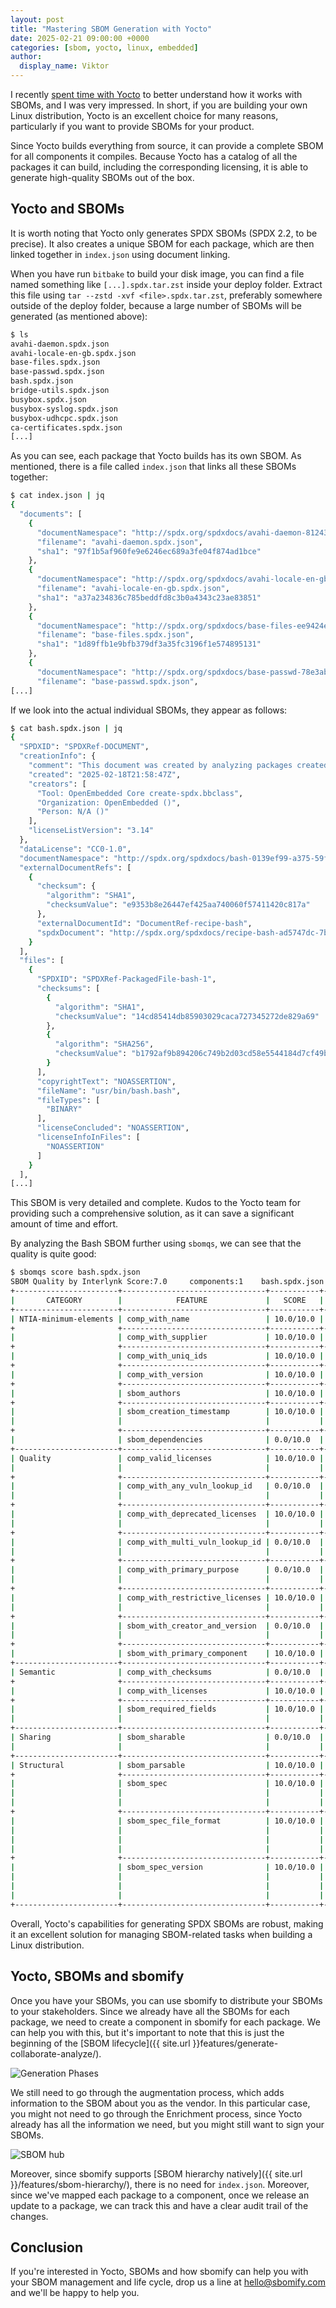 ```yaml
---
layout: post
title: "Mastering SBOM Generation with Yocto"
date: 2025-02-21 09:00:00 +0000
categories: [sbom, yocto, linux, embedded]
author:
  display_name: Viktor
---
```


I recently [spent time with Yocto](https://vpetersson.com/2025/02/21/yocto-rockpi-and-sboms.html) to better understand how it works with SBOMs, and I was very impressed. In short, if you are building your own Linux distribution, Yocto is an excellent choice for many reasons, particularly if you want to provide SBOMs for your product.

Since Yocto builds everything from source, it can provide a complete SBOM for all components it compiles. Because Yocto has a catalog of all the packages it can build, including the corresponding licensing, it is able to generate high-quality SBOMs out of the box.

## Yocto and SBOMs

It is worth noting that Yocto only generates SPDX SBOMs (SPDX 2.2, to be precise). It also creates a unique SBOM for each package, which are then linked together in `index.json` using document linking.

When you have run `bitbake` to build your disk image, you can find a file named something like `[...].spdx.tar.zst` inside your deploy folder. Extract this file using `tar --zstd -xvf <file>.spdx.tar.zst`, preferably somewhere outside of the deploy folder, because a large number of SBOMs will be generated (as mentioned above):

```bash
$ ls
avahi-daemon.spdx.json
avahi-locale-en-gb.spdx.json
base-files.spdx.json
base-passwd.spdx.json
bash.spdx.json
bridge-utils.spdx.json
busybox.spdx.json
busybox-syslog.spdx.json
busybox-udhcpc.spdx.json
ca-certificates.spdx.json
[...]
```

As you can see, each package that Yocto builds has its own SBOM. As mentioned, there is a file called `index.json` that links all these SBOMs together:

```bash
$ cat index.json | jq
{
  "documents": [
    {
      "documentNamespace": "http://spdx.org/spdxdocs/avahi-daemon-81243a7b-5ae6-57ad-afaf-b9f620b0c46e",
      "filename": "avahi-daemon.spdx.json",
      "sha1": "97f1b5af960fe9e6246ec689a3fe04f874ad1bce"
    },
    {
      "documentNamespace": "http://spdx.org/spdxdocs/avahi-locale-en-gb-35e61a4c-7f43-5d5a-8ee7-c2ba7e00f0ed",
      "filename": "avahi-locale-en-gb.spdx.json",
      "sha1": "a37a234836c785beddfd8c3b0a4343c23ae83851"
    },
    {
      "documentNamespace": "http://spdx.org/spdxdocs/base-files-ee9424e3-1d7e-5739-b9cd-237a1a6f843f",
      "filename": "base-files.spdx.json",
      "sha1": "1d89ffb1e9bfb379df3a35fc3196f1e574895131"
    },
    {
      "documentNamespace": "http://spdx.org/spdxdocs/base-passwd-78e3ab0a-4686-572d-a886-5105dd9b12de",
      "filename": "base-passwd.spdx.json",
[...]
```

If we look into the actual individual SBOMs, they appear as follows:

```bash
$ cat bash.spdx.json | jq
{
  "SPDXID": "SPDXRef-DOCUMENT",
  "creationInfo": {
    "comment": "This document was created by analyzing packages created during the build.",
    "created": "2025-02-18T21:58:47Z",
    "creators": [
      "Tool: OpenEmbedded Core create-spdx.bbclass",
      "Organization: OpenEmbedded ()",
      "Person: N/A ()"
    ],
    "licenseListVersion": "3.14"
  },
  "dataLicense": "CC0-1.0",
  "documentNamespace": "http://spdx.org/spdxdocs/bash-0139ef99-a375-59f8-9ada-833f50f987d3",
  "externalDocumentRefs": [
    {
      "checksum": {
        "algorithm": "SHA1",
        "checksumValue": "e9353b8e26447ef425aa740060f57411420c817a"
      },
      "externalDocumentId": "DocumentRef-recipe-bash",
      "spdxDocument": "http://spdx.org/spdxdocs/recipe-bash-ad5747dc-7b5a-562d-aabf-dfb516e7095d"
    }
  ],
  "files": [
    {
      "SPDXID": "SPDXRef-PackagedFile-bash-1",
      "checksums": [
        {
          "algorithm": "SHA1",
          "checksumValue": "14cd85414db85903029caca727345272de829a69"
        },
        {
          "algorithm": "SHA256",
          "checksumValue": "b1792af9b894206c749b2d03cd58e5544184d7cf49b4db7f3a632961de66231f"
        }
      ],
      "copyrightText": "NOASSERTION",
      "fileName": "usr/bin/bash.bash",
      "fileTypes": [
        "BINARY"
      ],
      "licenseConcluded": "NOASSERTION",
      "licenseInfoInFiles": [
        "NOASSERTION"
      ]
    }
  ],
[...]
```

This SBOM is very detailed and complete. Kudos to the Yocto team for providing such a comprehensive solution, as it can save a significant amount of time and effort.

By analyzing the Bash SBOM further using `sbomqs`, we can see that the quality is quite good:

```bash
$ sbomqs score bash.spdx.json
SBOM Quality by Interlynk Score:7.0     components:1    bash.spdx.json
+-----------------------+--------------------------------+-----------+--------------------------------+
|       CATEGORY        |            FEATURE             |   SCORE   |              DESC              |
+-----------------------+--------------------------------+-----------+--------------------------------+
| NTIA-minimum-elements | comp_with_name                 | 10.0/10.0 | 1/1 have names                 |
+                       +--------------------------------+-----------+--------------------------------+
|                       | comp_with_supplier             | 10.0/10.0 | 1/1 have supplier names        |
+                       +--------------------------------+-----------+--------------------------------+
|                       | comp_with_uniq_ids             | 10.0/10.0 | 1/1 have unique IDs           |
+                       +--------------------------------+-----------+--------------------------------+
|                       | comp_with_version              | 10.0/10.0 | 1/1 have versions              |
+                       +--------------------------------+-----------+--------------------------------+
|                       | sbom_authors                   | 10.0/10.0 | doc has 3 authors              |
+                       +--------------------------------+-----------+--------------------------------+
|                       | sbom_creation_timestamp        | 10.0/10.0 | doc has creation timestamp     |
|                       |                                |           | 2025-02-18T21:58:47Z           |
+                       +--------------------------------+-----------+--------------------------------+
|                       | sbom_dependencies              | 0.0/10.0  | doc has 0 dependencies         |
+-----------------------+--------------------------------+-----------+--------------------------------+
| Quality               | comp_valid_licenses            | 10.0/10.0 | 1/1 components with valid      |
|                       |                                |           | license                        |
+                       +--------------------------------+-----------+--------------------------------+
|                       | comp_with_any_vuln_lookup_id   | 0.0/10.0  | 0/1 components have any lookup |
|                       |                                |           | id                             |
+                       +--------------------------------+-----------+--------------------------------+
|                       | comp_with_deprecated_licenses  | 10.0/10.0 | 0/1 components have deprecated |
|                       |                                |           | licenses                       |
+                       +--------------------------------+-----------+--------------------------------+
|                       | comp_with_multi_vuln_lookup_id | 0.0/10.0  | 0/1 components have multiple   |
|                       |                                |           | lookup id                      |
+                       +--------------------------------+-----------+--------------------------------+
|                       | comp_with_primary_purpose      | 0.0/10.0  | 0/1 components have primary    |
|                       |                                |           | purpose specified              |
+                       +--------------------------------+-----------+--------------------------------+
|                       | comp_with_restrictive_licenses | 10.0/10.0 | 0/1 components have restricted |
|                       |                                |           | licenses                       |
+                       +--------------------------------+-----------+--------------------------------+
|                       | sbom_with_creator_and_version  | 0.0/10.0  | 0/1 tools have creator and     |
|                       |                                |           | version                        |
+                       +--------------------------------+-----------+--------------------------------+
|                       | sbom_with_primary_component    | 10.0/10.0 | primary component found        |
+-----------------------+--------------------------------+-----------+--------------------------------+
| Semantic              | comp_with_checksums            | 0.0/10.0  | 0/1 have checksums             |
+                       +--------------------------------+-----------+--------------------------------+
|                       | comp_with_licenses             | 10.0/10.0 | 1/1 have licenses              |
+                       +--------------------------------+-----------+--------------------------------+
|                       | sbom_required_fields           | 10.0/10.0 | Doc Fields:true Pkg            |
|                       |                                |           | Fields:true                    |
+-----------------------+--------------------------------+-----------+--------------------------------+
| Sharing               | sbom_sharable                  | 0.0/10.0  | doc has a sharable license     |
|                       |                                |           | free 0 :: of 1                 |
+-----------------------+--------------------------------+-----------+--------------------------------+
| Structural            | sbom_parsable                  | 10.0/10.0 | provided sbom is parsable      |
+                       +--------------------------------+-----------+--------------------------------+
|                       | sbom_spec                      | 10.0/10.0 | provided sbom is in a          |
|                       |                                |           | supported sbom format of       |
|                       |                                |           | spdx,cyclonedx                 |
+                       +--------------------------------+-----------+--------------------------------+
|                       | sbom_spec_file_format          | 10.0/10.0 | provided sbom should be in     |
|                       |                                |           | supported file format for      |
|                       |                                |           | spec: json and version:        |
|                       |                                |           | json,yaml,rdf,tag-value        |
+                       +--------------------------------+-----------+--------------------------------+
|                       | sbom_spec_version              | 10.0/10.0 | provided sbom should be in     |
|                       |                                |           | supported spec version for     |
|                       |                                |           | spec:SPDX-2.2 and versions:    |
|                       |                                |           | SPDX-2.1,SPDX-2.2,SPDX-2.3     |
+-----------------------+--------------------------------+-----------+--------------------------------+
```

Overall, Yocto's capabilities for generating SPDX SBOMs are robust, making it an excellent solution for managing SBOM-related tasks when building a Linux distribution.

## Yocto, SBOMs and sbomify

Once you have your SBOMs, you can use sbomify to distribute your SBOMs to your stakeholders. Since we already have all the SBOMs for each package, we need to create a component in sbomify for each package. We can help you with this, but it's important to note that this is just the beginning of the [SBOM lifecycle]({{ site.url }}features/generate-collaborate-analyze/).

![Generation Phases](/assets/images/site/generation.svg)

We still need to go through the augmentation process, which adds information to the SBOM about you as the vendor. In this particular case, you might not need to go through the Enrichment process, since Yocto already has all the information we need, but you might still want to sign your SBOMs.

![SBOM hub](/assets/images/site/sbom-hierarchy.svg)

Moreover, since sbomify supports [SBOM hierarchy natively]({{ site.url }}/features/sbom-hierarchy/), there is no need for `index.json`. Moreover, since we've mapped each package to a component, once we release an update to a package, we can track this and have a clear audit trail of the changes.

## Conclusion

If you're interested in Yocto, SBOMs and how sbomify can help you with your SBOM management and life cycle, drop us a line at [hello@sbomify.com](mailto:hello@sbomify.com) and we'll be happy to help you.